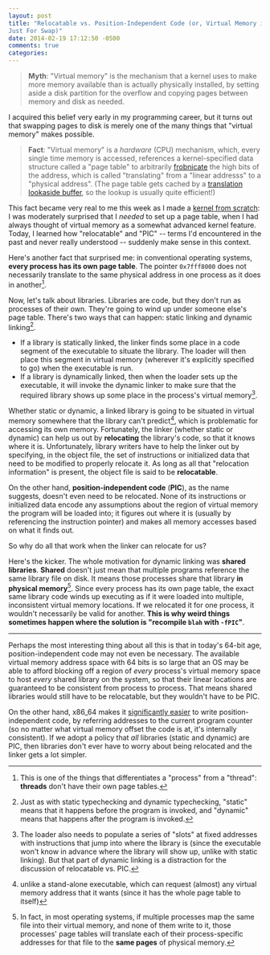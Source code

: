 ```yaml
---
layout: post
title: "Relocatable vs. Position-Independent Code (or, Virtual Memory isn't
Just For Swap)"
date: 2014-02-19 17:12:50 -0500
comments: true
categories: 
---
```


> **Myth**: "Virtual memory" is the mechanism that a kernel uses to make more
> memory available than is actually physically installed, by setting aside a
> disk partition for the overflow and copying pages between memory and disk as
> needed.

I acquired this belief very early in my programming career, but it turns out
that swapping pages to disk is merely one of the many things that "virtual
memory" makes possible.

> **Fact**: "Virtual memory" is a _hardware_ (CPU) mechanism, which, every
> single time memory is accessed, references a kernel-specified data structure
> called a "page table" to arbitrarily
> [frobnicate](http://www.catb.org/jargon/html/F/frobnicate.html) the high bits
> of the address, which is called "translating" from a "linear addresss" to a
> "physical address". (The page table gets cached by a [translation lookaside
> buffer](http://en.wikipedia.org/wiki/Translation_lookaside_buffer), so the
> lookup is usually quite efficient!)

This fact became very real to me this week as I made a [kernel from
scratch](/blog/2014/02/18/kernel-from-scratch/): I was moderately surprised
that I _needed_ to set up a page table, when I had always thought of virtual
memory as a somewhat advanced kernel feature. Today, I learned how "relocatable"
and "PIC" -- terms I'd encountered in the past and never really understood --
suddenly make sense in this context.  <!-- more -->

Here's another fact that surprised me: in conventional operating systems,
**every process has its own page table**. The pointer `0x7fff8000` does not
necessarily translate to the same physical address in one process as it does in
another[^1].

Now, let's talk about libraries. Libraries are code, but they don't run as
processes of their own. They're going to wind up under someone else's page
table. There's two ways that can happen: static linking and dynamic linking[^2].

 * If a library is statically linked, the linker finds some place in a code
segment of the executable to situate the library. The loader will then place
this segment in virtual memory (wherever it's explicitly specified to go) when
the executable is run.
 * If a library is dynamically
linked, then when the loader sets up the executable, it will invoke the dynamic
linker to make sure that the
required library shows up some place in the process's virtual memory[^3]. 

Whether static or dynamic, a linked library is going to be situated in virtual
memory somewhere that the library can't predict[^4], which is problematic for
accessing its own memory.  Fortunately, the linker (whether static or dynamic)
can help us out by **relocating** the library's code, so that it knows where it
is.  Unfortunately, library writers have to help the linker out by specifying,
in the object file, the set of instructions or initialized data that need to be
modified to properly relocate it. As long as all that "relocation information"
is present, the object file is said to be **relocatable**.

On the other hand, **position-independent code** (**PIC**), as the name
suggests, doesn't even need to be relocated. None of its instructions or
initialized data encode any assumptions about the region of virtual memory the
program will be loaded into; it figures out where it is (usually by referencing
the instruction pointer) and makes all memory accesses based on what it finds
out.

So why do all that work when the linker can relocate for us?

Here's the kicker. The whole motivation for dynamic linking was **shared
libraries**. **Shared** doesn't just mean that multiple programs reference the
same library file on disk. It means those processes share that library **in
physical memory**[^5].  Since every process has its own page table, the exact
same library code winds up executing as if it were loaded into multiple,
inconsistent virtual memory locations.  If we relocated it for one process, it
wouldn't necessarily be valid for another. **This is why weird things sometimes
happen where the solution is "recompile `blah` with `-fPIC`"**.

* * *

Perhaps the most interesting thing about all this is that in today's 64-bit age,
position-independent code may not even be necessary. The available virtual
memory address space with 64 bits is so large that an OS may be able to afford
blocking off a region of _every_ process's virtual memory space to host _every_
shared library on the system, so that their linear locations are guaranteed to
be consistent from process to process. That means shared libraries would still
have to be relocatable, but they wouldn't have to be PIC.

On the other hand, x86_64 makes it [significantly
easier](http://eli.thegreenplace.net/2011/11/11/position-independent-code-pic-in-shared-libraries-on-x64/)
to write position-independent code, by referring addresses to the current
program counter (so no matter what virtual memory offset the code is at, it's
internally consistent). If we adopt a policy that _all_ libraries (static and
dynamic) are PIC, then libraries don't ever have to worry about being relocated
and the linker gets a lot simpler.

[^1]: This is one of the things that differentiates a "process" from a "thread": **threads** don't have their own page tables.
[^2]: Just as with static typechecking and dynamic typechecking, "static" means that it happens before the program is invoked, and "dynamic" means that happens after the program is invoked.
[^3]: The loader also needs to populate a series of "slots" at fixed addresses with instructions that jump into where the library is (since the executable won't know in advance where the library will show up, unlike with static linking). But that part of dynamic linking is a distraction for the discussion of relocatable vs. PIC.
[^4]: unlike a stand-alone executable, which can request (almost) any virtual memory address that it wants (since it has the whole page table to itself)
[^5]: In fact, in most operating systems, if multiple processes map the same file into their virtual memory, and none of them write to it, those processes' page tables will translate each of their process-specific addresses for that file to the **same pages** of physical memory.
